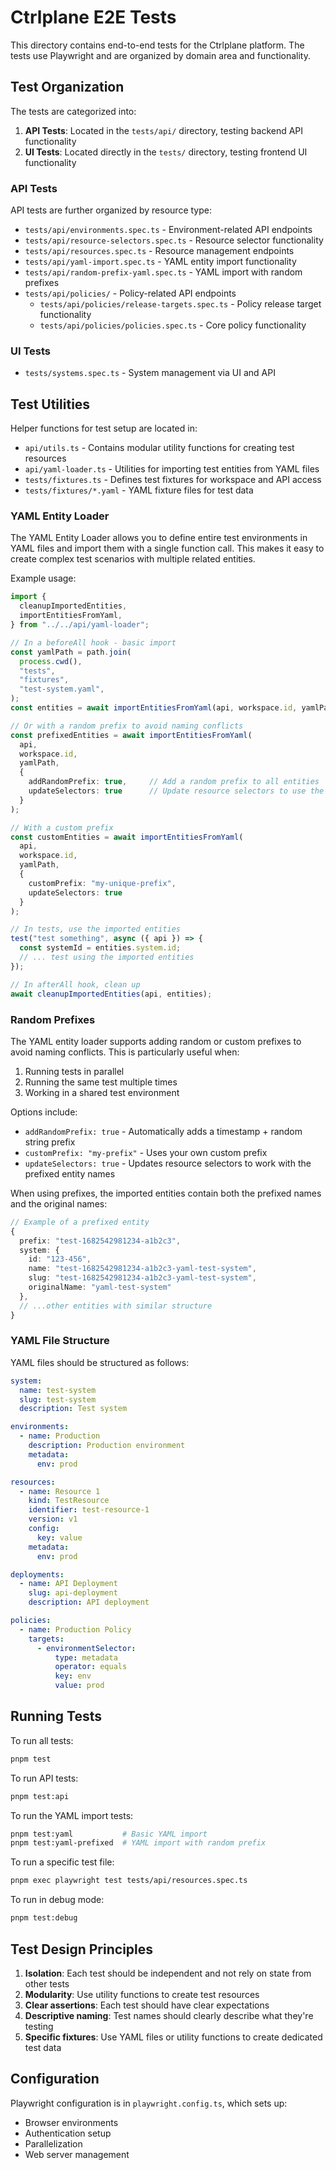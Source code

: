 # Ctrlplane E2E Tests

This directory contains end-to-end tests for the Ctrlplane platform. The tests use Playwright and are organized by domain area and functionality.

## Test Organization

The tests are categorized into:

1. **API Tests**: Located in the `tests/api/` directory, testing backend API functionality
2. **UI Tests**: Located directly in the `tests/` directory, testing frontend UI functionality

### API Tests

API tests are further organized by resource type:

- `tests/api/environments.spec.ts` - Environment-related API endpoints
- `tests/api/resource-selectors.spec.ts` - Resource selector functionality
- `tests/api/resources.spec.ts` - Resource management endpoints
- `tests/api/yaml-import.spec.ts` - YAML entity import functionality
- `tests/api/random-prefix-yaml.spec.ts` - YAML import with random prefixes
- `tests/api/policies/` - Policy-related API endpoints
  - `tests/api/policies/release-targets.spec.ts` - Policy release target functionality
  - `tests/api/policies/policies.spec.ts` - Core policy functionality

### UI Tests

- `tests/systems.spec.ts` - System management via UI and API

## Test Utilities

Helper functions for test setup are located in:

- `api/utils.ts` - Contains modular utility functions for creating test resources
- `api/yaml-loader.ts` - Utilities for importing test entities from YAML files
- `tests/fixtures.ts` - Defines test fixtures for workspace and API access
- `tests/fixtures/*.yaml` - YAML fixture files for test data

### YAML Entity Loader

The YAML Entity Loader allows you to define entire test environments in YAML files and import them with a single function call. This makes it easy to create complex test scenarios with multiple related entities.

Example usage:

```typescript
import {
  cleanupImportedEntities,
  importEntitiesFromYaml,
} from "../../api/yaml-loader";

// In a beforeAll hook - basic import
const yamlPath = path.join(
  process.cwd(),
  "tests",
  "fixtures",
  "test-system.yaml",
);
const entities = await importEntitiesFromYaml(api, workspace.id, yamlPath);

// Or with a random prefix to avoid naming conflicts
const prefixedEntities = await importEntitiesFromYaml(
  api, 
  workspace.id, 
  yamlPath,
  {
    addRandomPrefix: true,     // Add a random prefix to all entities
    updateSelectors: true      // Update resource selectors to use the prefix
  }
);

// With a custom prefix
const customEntities = await importEntitiesFromYaml(
  api,
  workspace.id,
  yamlPath,
  {
    customPrefix: "my-unique-prefix",
    updateSelectors: true
  }
);

// In tests, use the imported entities
test("test something", async ({ api }) => {
  const systemId = entities.system.id;
  // ... test using the imported entities
});

// In afterAll hook, clean up
await cleanupImportedEntities(api, entities);
```

### Random Prefixes

The YAML entity loader supports adding random or custom prefixes to avoid naming conflicts. This is particularly useful when:

1. Running tests in parallel
2. Running the same test multiple times
3. Working in a shared test environment

Options include:

- `addRandomPrefix: true` - Automatically adds a timestamp + random string prefix
- `customPrefix: "my-prefix"` - Uses your own custom prefix
- `updateSelectors: true` - Updates resource selectors to work with the prefixed entity names

When using prefixes, the imported entities contain both the prefixed names and the original names:

```typescript
// Example of a prefixed entity
{
  prefix: "test-1682542981234-a1b2c3",
  system: {
    id: "123-456",
    name: "test-1682542981234-a1b2c3-yaml-test-system",
    slug: "test-1682542981234-a1b2c3-yaml-test-system",
    originalName: "yaml-test-system"
  },
  // ...other entities with similar structure
}
```

### YAML File Structure

YAML files should be structured as follows:

```yaml
system:
  name: test-system
  slug: test-system
  description: Test system

environments:
  - name: Production
    description: Production environment
    metadata:
      env: prod

resources:
  - name: Resource 1
    kind: TestResource
    identifier: test-resource-1
    version: v1
    config:
      key: value
    metadata:
      env: prod

deployments:
  - name: API Deployment
    slug: api-deployment
    description: API deployment

policies:
  - name: Production Policy
    targets:
      - environmentSelector:
          type: metadata
          operator: equals
          key: env
          value: prod
```

## Running Tests

To run all tests:

```bash
pnpm test
```

To run API tests:

```bash
pnpm test:api
```

To run the YAML import tests:

```bash
pnpm test:yaml           # Basic YAML import
pnpm test:yaml-prefixed  # YAML import with random prefix
```

To run a specific test file:

```bash
pnpm exec playwright test tests/api/resources.spec.ts
```

To run in debug mode:

```bash
pnpm test:debug
```

## Test Design Principles

1. **Isolation**: Each test should be independent and not rely on state from other tests
2. **Modularity**: Use utility functions to create test resources
3. **Clear assertions**: Each test should have clear expectations
4. **Descriptive naming**: Test names should clearly describe what they're testing
5. **Specific fixtures**: Use YAML files or utility functions to create dedicated test data

## Configuration

Playwright configuration is in `playwright.config.ts`, which sets up:

- Browser environments
- Authentication setup
- Parallelization
- Web server management